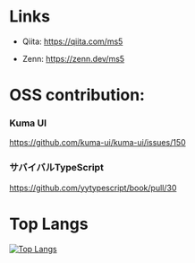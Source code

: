 # Links
- Qiita: https://qiita.com/ms5

- Zenn: https://zenn.dev/ms5

# OSS contribution:
### Kuma UI 
https://github.com/kuma-ui/kuma-ui/issues/150

### サバイバルTypeScript
  
https://github.com/yytypescript/book/pull/30

# Top Langs
[![Top Langs](https://github-readme-stats.vercel.app/api/top-langs/?username=masa5555)](https://github.com/masa5555/github-readme-stats)
